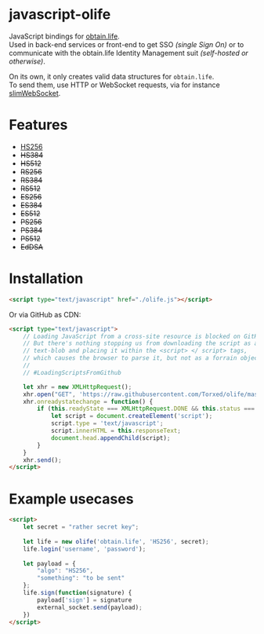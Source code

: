 # javascript-olife
JavaScript bindings for [obtain.life](https://github.com/Torxed/obtain.life).<br>
Used in back-end services or front-end to get SSO *(single Sign On)* or to communicate with the obtain.life Identity Management suit *(self-hosted or otherwise)*.

On its own, it only creates valid data structures for `obtain.life`.<br>
To send them, use HTTP or WebSocket requests, via for instance [slimWebSocket](https://github.com/Torxed/slimWebSocket).

# Features

 * [HS256](https://github.com/Torxed/javascript-olife/wiki/HS256)
 * <strike>HS384</strike>
 * <strike>HS512</strike>
 * <strike>RS256</strike>
 * <strike>RS384</strike>
 * <strike>RS512</strike>
 * <strike>ES256</strike>
 * <strike>ES384</strike>
 * <strike>ES512</strike>
 * <strike>PS256</strike>
 * <strike>PS384</strike>
 * <strike>PS512</strike>
 * <strike>EdDSA</strike>

# Installation

```html
<script type="text/javascript" href="./olife.js"></script>
```

Or via GitHub as CDN:

```html
<script type="text/javascript">
	// Loading JavaScript from a cross-site resource is blocked on GitHub.
	// But there's nothing stopping us from downloading the script as a
	// text-blob and placing it within the <script> </ script> tags,
	// which causes the browser to parse it, but not as a forrain object.
	//
	// #LoadingScriptsFromGithub

	let xhr = new XMLHttpRequest();
	xhr.open("GET", 'https://raw.githubusercontent.com/Torxed/olife/master/olife.js', true);
	xhr.onreadystatechange = function() {
		if (this.readyState === XMLHttpRequest.DONE && this.status === 200) {
			let script = document.createElement('script');
			script.type = 'text/javascript';
			script.innerHTML = this.responseText;
			document.head.appendChild(script);
		}
	}
	xhr.send();
</script>
```
# Example usecases

```html
<script>
	let secret = "rather secret key";
  
	let life = new olife('obtain.life', 'HS256', secret);
	life.login('username', 'password');
	
	let payload = {
		"algo": "HS256",
		"something": "to be sent"
	};
	life.sign(function(signature) {
		payload['sign'] = signature
		external_socket.send(payload);
	})
</script>
```
